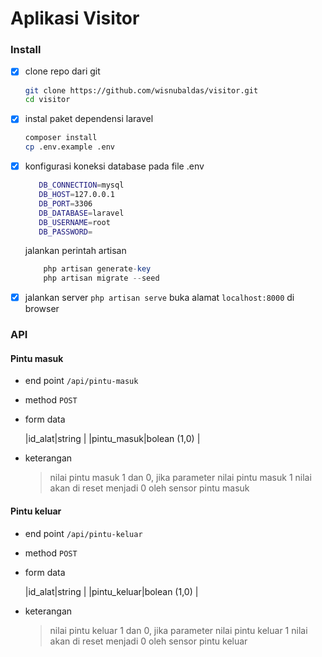# Aplikasi Visitor

 ### Install 
 - [x] clone repo dari git
    ```bash
    git clone https://github.com/wisnubaldas/visitor.git
    cd visitor
    ```
 - [x] instal paket dependensi laravel
    ```bash 
    composer install
    cp .env.example .env
    ```
 - [x] konfigurasi koneksi database pada file .env
	 ```bash
        DB_CONNECTION=mysql
        DB_HOST=127.0.0.1
        DB_PORT=3306
        DB_DATABASE=laravel
        DB_USERNAME=root
        DB_PASSWORD=
	 ```
    jalankan perintah artisan
    ```php
        php artisan generate-key
        php artisan migrate --seed
    ```
 - [x] jalankan server
 ```php artisan serve```
 buka alamat ```localhost:8000``` di browser

 ### API
 #### Pintu masuk
 - end point ``` /api/pintu-masuk ```
 - method ```POST```
 - form data

   |id_alat|string  |
   |pintu_masuk|bolean (1,0) |
 - keterangan
   > nilai pintu masuk 1 dan 0, jika parameter nilai pintu masuk 1 nilai akan 
   > di reset menjadi 0 oleh sensor pintu masuk

#### Pintu keluar
 - end point ``` /api/pintu-keluar ```
 - method ```POST```
 - form data

   |id_alat|string  |
   |pintu_keluar|bolean (1,0) |
 - keterangan
   > nilai pintu keluar 1 dan 0, jika parameter nilai pintu keluar 1 nilai akan 
   > di reset menjadi 0 oleh sensor pintu keluar
